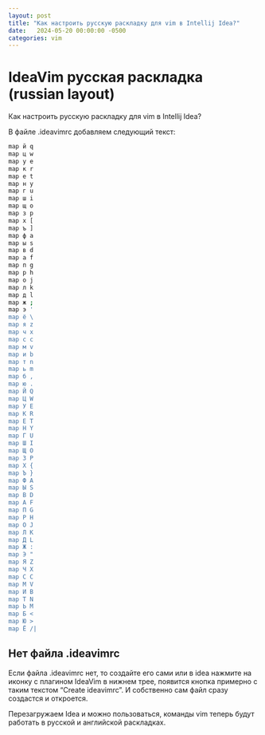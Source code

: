 ```yaml
---
layout: post
title: "Как настроить русскую раскладку для vim в Intellij Idea?" 
date:   2024-05-20 00:00:00 -0500
categories: vim
---
```


# IdeaVim русская раскладка (russian layout)

Как настроить русскую раскладку для vim в Intellij Idea?

В файле .ideavimrc добавляем следующий текст:

```bash
map й q
map ц w
map у e
map к r
map е t
map н y
map г u
map ш i
map щ o
map з p
map х [
map ъ ]
map ф a
map ы s
map в d
map а f
map п g
map р h
map о j
map л k
map д l
map ж ;
map э '
map ё \
map я z
map ч x
map с c
map м v
map и b
map т n
map ь m
map б ,
map ю .
map Й Q
map Ц W
map У E
map К R
map Е T
map Н Y
map Г U
map Ш I
map Щ O
map З P
map Х {
map Ъ }
map Ф A
map Ы S
map В D
map А F
map П G
map Р H
map О J
map Л K
map Д L
map Ж :
map Э "
map Я Z
map Ч X
map С C
map М V
map И B
map Т N
map Ь M
map Б <
map Ю >
map Ё /|
```

## Нет файла .ideavimrc

Если файла .ideavimrc нет, то создайте его сами или в idea нажмите на иконку с плагином IdeaVim в нижнем трее, появится кнопка примерно с таким текстом “Create ideavimrc”. И собственно сам файл сразу создастся и откроется.

Перезагружаем Idea и можно пользоваться, команды vim теперь будут работать в русской и английской раскладках.